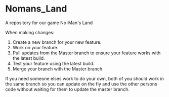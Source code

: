 # Nomans_Land
A repository for our game No-Man's Land

When making changes:
  1. Create a new branch for your new feature.
  2. Work on your feature.
  3. Pull updates from the Master branch to ensure your feature works with the latest build.
  4. Test your feature using the latest build.
  5. Merge your branch with the Master branch.

If you need someone elses work to do your own, both of you should work in the same branch so you can update on the fly and use the other persons code without waiting for them to update the master branch.
